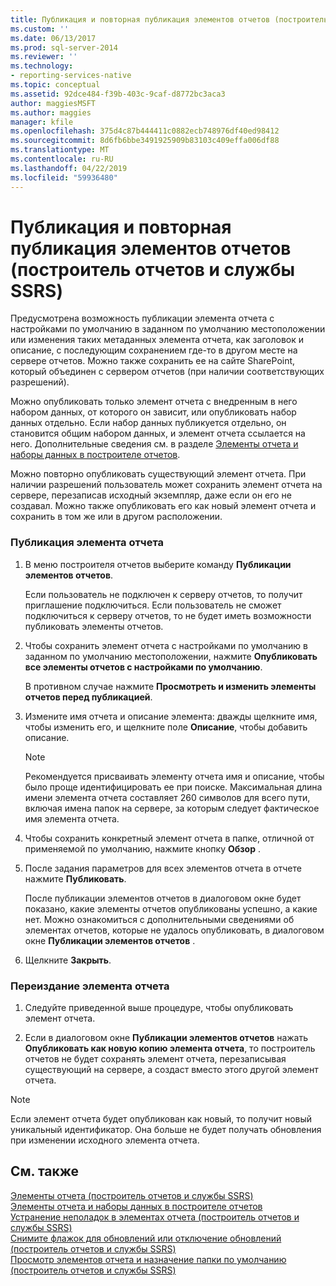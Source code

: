 ```yaml
---
title: Публикация и повторная публикация элементов отчетов (построитель отчетов и службы SSRS) | Документы Майкрософт
ms.custom: ''
ms.date: 06/13/2017
ms.prod: sql-server-2014
ms.reviewer: ''
ms.technology:
- reporting-services-native
ms.topic: conceptual
ms.assetid: 92dce484-f39b-403c-9caf-d8772bc3aca3
author: maggiesMSFT
ms.author: maggies
manager: kfile
ms.openlocfilehash: 375d4c87b444411c0882ecb748976df40ed98412
ms.sourcegitcommit: 8d6fb6bbe3491925909b83103c409effa006df88
ms.translationtype: MT
ms.contentlocale: ru-RU
ms.lasthandoff: 04/22/2019
ms.locfileid: "59936480"
---
```

# <a name="publish-and-republish-report-parts-report-builder-and-ssrs"></a>Публикация и повторная публикация элементов отчетов (построитель отчетов и службы SSRS)
  Предусмотрена возможность публикации элемента отчета с настройками по умолчанию в заданном по умолчанию местоположении или изменения таких метаданных элемента отчета, как заголовок и описание, с последующим сохранением где-то в другом месте на сервере отчетов. Можно также сохранить ее на сайте SharePoint, который объединен с сервером отчетов (при наличии соответствующих разрешений).  
  
 Можно опубликовать только элемент отчета с внедренным в него набором данных, от которого он зависит, или опубликовать набор данных отдельно. Если набор данных публикуется отдельно, он становится общим набором данных, и элемент отчета ссылается на него. Дополнительные сведения см. в разделе [Элементы отчета и наборы данных в построителе отчетов](../report-data/report-parts-and-datasets-in-report-builder.md).  
  
 Можно повторно опубликовать существующий элемент отчета. При наличии разрешений пользователь может сохранить элемент отчета на сервере, перезаписав исходный экземпляр, даже если он его не создавал. Можно также опубликовать его как новый элемент отчета и сохранить в том же или в другом расположении.  
  
### <a name="to-publish-a-report-part"></a>Публикация элемента отчета  
  
1.  В меню построителя отчетов выберите команду **Публикации элементов отчетов**.  
  
     Если пользователь не подключен к серверу отчетов, то получит приглашение подключиться. Если пользователь не сможет подключиться к серверу отчетов, то не будет иметь возможности публиковать элементы отчетов.  
  
2.  Чтобы сохранить элемент отчета с настройками по умолчанию в заданном по умолчанию местоположении, нажмите **Опубликовать все элементы отчетов с настройками по умолчанию**.  
  
     В противном случае нажмите **Просмотреть и изменить элементы отчетов перед публикацией**.  
  
3.  Измените имя отчета и описание элемента: дважды щелкните имя, чтобы изменить его, и щелкните поле **Описание**, чтобы добавить описание.  
  
    > [!NOTE]  
    >  Рекомендуется присваивать элементу отчета имя и описание, чтобы было проще идентифицировать ее при поиске. Максимальная длина имени элемента отчета составляет 260 символов для всего пути, включая имена папок на сервере, за которым следует фактическое имя элемента отчета.  
  
4.  Чтобы сохранить конкретный элемент отчета в папке, отличной от применяемой по умолчанию, нажмите кнопку **Обзор** .  
  
5.  После задания параметров для всех элементов отчета в отчете нажмите **Публиковать**.  
  
     После публикации элементов отчетов в диалоговом окне будет показано, какие элементы отчетов опубликованы успешно, а какие нет. Можно ознакомиться с дополнительными сведениями об элементах отчетов, которые не удалось опубликовать, в диалоговом окне **Публикации элементов отчетов** .  
  
6.  Щелкните **Закрыть**.  
  
### <a name="to-republish-a-report-part"></a>Переиздание элемента отчета  
  
1.  Следуйте приведенной выше процедуре, чтобы опубликовать элемент отчета.  
  
2.  Если в диалоговом окне **Публикации элементов отчетов** нажать **Опубликовать как новую копию элемента отчета**, то построитель отчетов не будет сохранять элемент отчета, перезаписывая существующий на сервере, а создаст вместо этого другой элемент отчета.  
  
> [!NOTE]  
>  Если элемент отчета будет опубликован как новый, то получит новый уникальный идентификатор. Она больше не будет получать обновления при изменении исходного элемента отчета.  
  
## <a name="see-also"></a>См. также  
 [Элементы отчета (построитель отчетов и службы SSRS)](../report-parts-report-builder-and-ssrs.md)   
 [Элементы отчета и наборы данных в построителе отчетов](../report-data/report-parts-and-datasets-in-report-builder.md)   
 [Устранение неполадок в элементах отчета &#40;построитель отчетов и службы SSRS&#41;](../troubleshoot-report-parts-report-builder-and-ssrs.md)   
 [Снимите флажок для обновлений или отключение обновлений &#40;построитель отчетов и службы SSRS&#41;](../check-for-updates-or-turn-updates-off-report-builder-and-ssrs.md)   
 [Просмотр элементов отчета и назначение папки по умолчанию (построитель отчетов и службы SSRS)](browse-for-report-parts-and-set-a-default-folder-report-builder-and-ssrs.md)  
  
  
